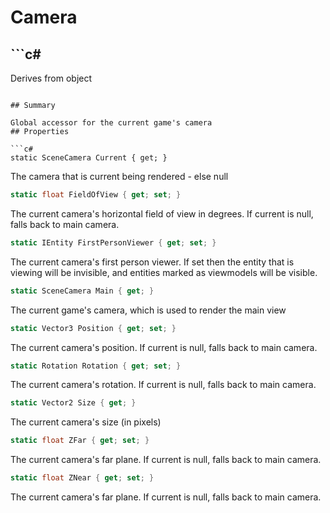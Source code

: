 # Camera

## ```c#
Derives from object
```

## Summary

Global accessor for the current game's camera
## Properties

```c#
static SceneCamera Current { get; } 
```
The camera that is current being rendered - else null
```c#
static float FieldOfView { get; set; } 
```
The current camera's horizontal field of view in degrees. If current is null, falls back to main camera.
```c#
static IEntity FirstPersonViewer { get; set; } 
```
The current camera's first person viewer. If set then the entity that is viewing
will be invisible, and entities marked as viewmodels will be visible.
```c#
static SceneCamera Main { get; } 
```
The current game's camera, which is used to render the main view
```c#
static Vector3 Position { get; set; } 
```
The current camera's position. If current is null, falls back to main camera.
```c#
static Rotation Rotation { get; set; } 
```
The current camera's rotation. If current is null, falls back to main camera.
```c#
static Vector2 Size { get; } 
```
The current camera's size (in pixels)
```c#
static float ZFar { get; set; } 
```
The current camera's far plane. If current is null, falls back to main camera.
```c#
static float ZNear { get; set; } 
```
The current camera's far plane. If current is null, falls back to main camera.
